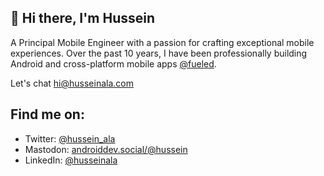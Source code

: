 ## 👋 Hi there, I'm Hussein

A Principal Mobile Engineer with a passion for crafting exceptional mobile experiences. Over the past 10 years, I have been professionally building Android and cross-platform mobile apps [@fueled](http://fueled.com).

Let's chat [hi@husseinala.com](mailto:hi@husseinala.com)


## Find me on:

- Twitter: [@hussein_ala](https://twitter.com/hussein_ala)
- Mastodon: <a rel="me" href="https://androiddev.social/@hussein">androiddev.social/@hussein</a>
- LinkedIn: [@husseinala](https://linkedin.com/in/husseinala)


<!--
**husseinala/husseinala** is a ✨ _special_ ✨ repository because its `README.md` (this file) appears on your GitHub profile.

Here are some ideas to get you started:

- 🔭 I’m currently working on ...
- 🌱 I’m currently learning ...
- 👯 I’m looking to collaborate on ...
- 🤔 I’m looking for help with ...
- 💬 Ask me about ...
- 📫 How to reach me: ...
- 😄 Pronouns: ...
- ⚡ Fun fact: ...
-->
